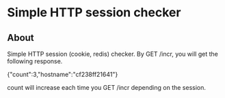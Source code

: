 # Simple HTTP session checker

## About <a name = "about"></a>

Simple HTTP session (cookie, redis) checker. By GET /incr, you will get the following response.

{"count":3,"hostname":"cf238ff21641"}

count will increase each time you GET /incr depending on the session.
